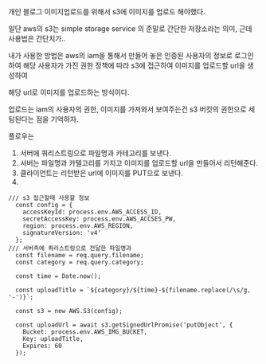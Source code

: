 개인 블로그 이미지업로드를 위해서 s3에 이미지를 업로드 해야했다.

일단 aws의 s3는 simple storage service 의 준말로 간단한 저장소라는 의미, 근데 사용법은 간단치가..

내가 사용한 방법은 aws의 iam을 통해서 만들어 놓은 인증된 사용자의 정보로 로그인하여 해당 사용자가 가진 권한 정책에 따라 s3에 접근하여 이미지를 업로드할 url을 생성하여

해당 url로 이미지를 업로드하는 방식이다.

업로드는 iam의 사용자의 권한, 이미지를 가져와서 보여주는건 s3 버킷의 권한으로 세팅된다는 점을 기억하자.

플로우는

1. 서버에 쿼리스트링으로 파일명과 카테고리를 보낸다.
2. 서버는 파일명과 카텔고리를 가지고 이미지를 업로드할 url을 만들어서 리턴해준다.
3. 클라이언트는 리턴받은 url에 이미지를 PUT으로 보낸다.
4.

```
/// s3 접근할때 사용할 정보
  const config = {
    accessKeyId: process.env.AWS_ACCESS_ID,
    secretAccessKey: process.env.AWS_ACCSES_PW,
    region: process.env.AWS_REGION,
    signatureVersion: 'v4'
  };
/// 서버측에 쿼리스트링으로 전달한 파일명과
  const filename = req.query.filename;
  const category = req.query.category;

  const time = Date.now();

  const uploadTitle = `${category}/${time}-${filename.replace(/\s/g, '-')}`;

  const s3 = new AWS.S3(config);

  const uploadUrl = await s3.getSignedUrlPromise('putObject', {
    Bucket: process.env.AWS_IMG_BUCKET,
    Key: uploadTitle,
    Expires: 60
  });

```
